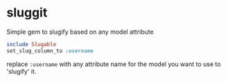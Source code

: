 sluggit
=======

Simple gem to slugify based on any model attribute


``` ruby
include Slugable
set_slug_column_to :username
```

replace `:username` with any attribute name for the model you want to use to 'slugify' it.
